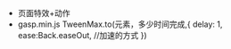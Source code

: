 -   页面特效+动作
-   gasp.min.js  TweenMax.to(元素，多少时间完成,{
        delay: 1,
        ease:Back.easeOut,   //加速的方式
})
  